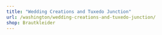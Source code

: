 ```yaml
---
title: "Wedding Creations and Tuxedo Junction"
url: /washington/wedding-creations-and-tuxedo-junction/
shop: Brautkleider
---
```

